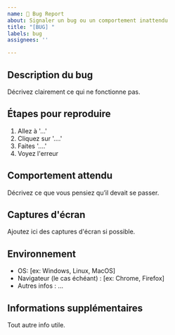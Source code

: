 ```yaml
---
name: 🐞 Bug Report
about: Signaler un bug ou un comportement inattendu
title: "[BUG] "
labels: bug
assignees: ''

---
```


## Description du bug
Décrivez clairement ce qui ne fonctionne pas.

## Étapes pour reproduire
1. Allez à '...'
2. Cliquez sur '....'
3. Faites '....'
4. Voyez l'erreur

## Comportement attendu
Décrivez ce que vous pensiez qu’il devait se passer.

## Captures d'écran
Ajoutez ici des captures d'écran si possible.

## Environnement
- OS: [ex: Windows, Linux, MacOS]
- Navigateur (le cas échéant) : [ex: Chrome, Firefox]
- Autres infos : ...

## Informations supplémentaires
Tout autre info utile.
